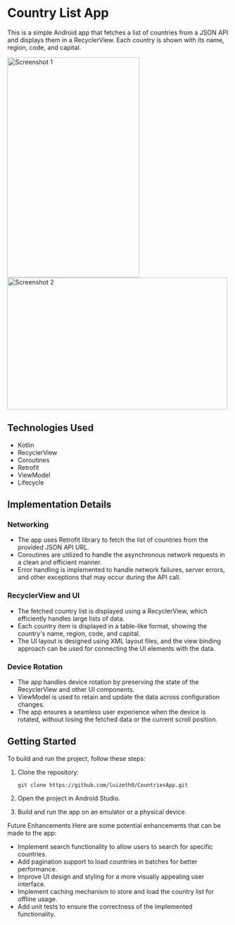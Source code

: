 # Country List App

This is a simple Android app that fetches a list of countries from a JSON API and displays them in a RecyclerView. Each country is shown with its name, region, code, and capital.

 <img src="https://github.com/luizeth0/CountriesApp/assets/123969601/8a249f9c-72be-49f4-bd4d-b329be251ea4" alt="Screenshot 1" width="300px" height="500">
 <img src="https://github.com/luizeth0/CountriesApp/assets/123969601/c7f99bd9-b9f6-456c-b305-55bbdd13d654" alt="Screenshot 2" width="500px" height="300">


## Technologies Used

- Kotlin
- RecyclerView
- Coroutines
- Retrofit
- ViewModel
- Lifecycle

## Implementation Details

### Networking

- The app uses Retrofit library to fetch the list of countries from the provided JSON API URL.
- Coroutines are utilized to handle the asynchronous network requests in a clean and efficient manner.
- Error handling is implemented to handle network failures, server errors, and other exceptions that may occur during the API call.

### RecyclerView and UI

- The fetched country list is displayed using a RecyclerView, which efficiently handles large lists of data.
- Each country item is displayed in a table-like format, showing the country's name, region, code, and capital.
- The UI layout is designed using XML layout files, and the view binding approach can be used for connecting the UI elements with the data.

### Device Rotation

- The app handles device rotation by preserving the state of the RecyclerView and other UI components.
- ViewModel is used to retain and update the data across configuration changes.
- The app ensures a seamless user experience when the device is rotated, without losing the fetched data or the current scroll position.

## Getting Started

To build and run the project, follow these steps:

1. Clone the repository:

   ```shell
   git clone https://github.com/luizeth0/CountriesApp.git
   
2. Open the project in Android Studio.

3. Build and run the app on an emulator or a physical device.

Future Enhancements
Here are some potential enhancements that can be made to the app:

- Implement search functionality to allow users to search for specific countries.
- Add pagination support to load countries in batches for better performance.
- Improve UI design and styling for a more visually appealing user interface.
- Implement caching mechanism to store and load the country list for offline usage.
- Add unit tests to ensure the correctness of the implemented functionality.
